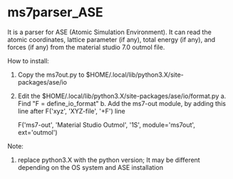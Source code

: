 # ms7parser_ASE
It is a parser for ASE (Atomic Simulation Environment). It can read the atomic coordinates, lattice parameter (if any), total energy (if any), and forces (if any) from the material studio 7.0 outmol file. 

How to install:
1. Copy the ms7out.py to $HOME/.local/lib/python3.X/site-packages/ase/io
2. Edit the $HOME/.local/lib/python3.X/site-packages/ase/io/format.py 
   a. Find "F = define_io_format"
   b. Add the ms7-out module, by adding this line after F('xyz', 'XYZ-file', '+F') line

   F('ms7-out', 'Material Studio Outmol', '1S', module='ms7out', ext='outmol')

Note: 
1. replace python3.X with the python version; It may be different depending on the OS system and ASE installation 

